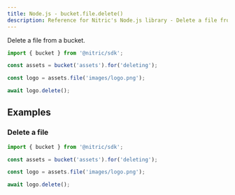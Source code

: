 ```yaml
---
title: Node.js - bucket.file.delete()
description: Reference for Nitric's Node.js library - Delete a file from a bucket.
---
```


Delete a file from a bucket.

```javascript
import { bucket } from '@nitric/sdk';

const assets = bucket('assets').for('deleting');

const logo = assets.file('images/logo.png');

await logo.delete();
```

## Examples

### Delete a file

```javascript
import { bucket } from '@nitric/sdk';

const assets = bucket('assets').for('deleting');

const logo = assets.file('images/logo.png');

await logo.delete();
```
